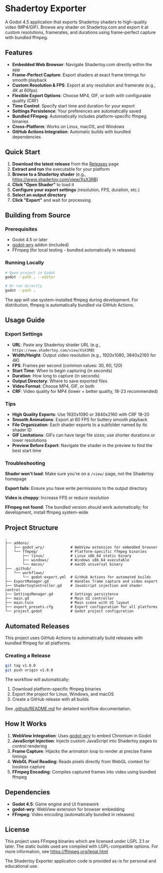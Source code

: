 # Shadertoy Exporter

A Godot 4.5 application that exports Shadertoy shaders to high-quality video (MP4/GIF). Browse any shader on Shadertoy.com and export it at custom resolutions, framerates, and durations using frame-perfect capture with bundled ffmpeg.

## Features

- **Embedded Web Browser**: Navigate Shadertoy.com directly within the app
- **Frame-Perfect Capture**: Export shaders at exact frame timings for smooth playback
- **Custom Resolution & FPS**: Export at any resolution and framerate (e.g., 4K at 60fps)
- **Flexible Export Options**: Choose MP4, GIF, or both with configurable quality (CRF)
- **Time Control**: Specify start time and duration for your export
- **Settings Persistence**: Your preferences are automatically saved
- **Bundled FFmpeg**: Automatically includes platform-specific ffmpeg binaries
- **Cross-Platform**: Works on Linux, macOS, and Windows
- **GitHub Actions Integration**: Automatic builds with bundled dependencies

## Quick Start

1. **Download the latest release** from the [Releases](https://github.com/YOUR_USERNAME/shadertoy-exporter/releases) page
2. **Extract and run** the executable for your platform
3. **Browse to a Shadertoy shader** (e.g., https://www.shadertoy.com/view/XsX3RB)
4. **Click "Open Shader"** to load it
5. **Configure your export settings** (resolution, FPS, duration, etc.)
6. **Select an output directory**
7. **Click "Export"** and wait for processing

## Building from Source

### Prerequisites

- Godot 4.5 or later
- [godot-wry](https://github.com/doceazedo/godot-wry) addon (included)
- FFmpeg (for local testing - bundled automatically in releases)

### Running Locally

```bash
# Open project in Godot
godot --path . --editor

# Or run directly
godot --path .
```

The app will use system-installed ffmpeg during development. For distribution, ffmpeg is automatically bundled via GitHub Actions.

## Usage Guide

### Export Settings

- **URL**: Paste any Shadertoy shader URL (e.g., `https://www.shadertoy.com/view/XsX3RB`)
- **Width/Height**: Output video resolution (e.g., 1920x1080, 3840x2160 for 4K)
- **FPS**: Frames per second (common values: 30, 60, 120)
- **Start Time**: When to begin capturing (in seconds)
- **Duration**: How long to capture (in seconds)
- **Output Directory**: Where to save exported files
- **Video Format**: Choose MP4, GIF, or both
- **CRF**: Video quality for MP4 (lower = better quality, 18-23 recommended)

### Tips

- **High Quality Exports**: Use 1920x1080 or 3840x2160 with CRF 18-20
- **Smooth Animations**: Export at 60 FPS for buttery smooth playback
- **File Organization**: Each shader exports to a subfolder named by its shader ID
- **GIF Limitations**: GIFs can have large file sizes; use shorter durations or lower resolutions
- **Preview Before Export**: Navigate the shader in the preview to find the best start time

### Troubleshooting

**Shader won't load**: Make sure you're on a `/view/` page, not the Shadertoy homepage

**Export fails**: Ensure you have write permissions to the output directory

**Video is choppy**: Increase FPS or reduce resolution

**FFmpeg not found**: The bundled version should work automatically; for development, install ffmpeg system-wide

## Project Structure

```
.
├── addons/
│   ├── godot_wry/            # WebView extension for embedded browser
│   └── ffmpeg/               # Platform-specific ffmpeg binaries
│       ├── linux/            # Linux x86_64 static binary
│       ├── windows/          # Windows x86_64 executable
│       └── macos/            # macOS universal binary
├── .github/
│   └── workflows/
│       └── godot-export.yml  # GitHub Actions for automated builds
├── ExportManager.gd          # Handles frame capture and video export
├── ShadertoyController.gd    # JavaScript injection and shader control
├── SettingsManager.gd        # Settings persistence
├── main.gd                   # Main UI controller
├── main.tscn                 # Main scene with UI layout
├── export_presets.cfg        # Export configuration for all platforms
└── project.godot             # Godot project configuration
```

## Automated Releases

This project uses GitHub Actions to automatically build releases with bundled ffmpeg for all platforms.

### Creating a Release

```bash
git tag v1.0.0
git push origin v1.0.0
```

The workflow will automatically:
1. Download platform-specific ffmpeg binaries
2. Export the project for Linux, Windows, and macOS
3. Create a GitHub release with all builds

See [.github/README.md](.github/README.md) for detailed workflow documentation.

## How It Works

1. **WebView Integration**: Uses [godot-wry](https://github.com/doceazedo/godot-wry) to embed Chromium in Godot
2. **JavaScript Injection**: Injects custom JavaScript into Shadertoy pages to control rendering
3. **Frame Capture**: Hijacks the animation loop to render at precise frame timings
4. **WebGL Pixel Reading**: Reads pixels directly from WebGL context for lossless capture
5. **FFmpeg Encoding**: Compiles captured frames into video using bundled ffmpeg

## Dependencies

- **Godot 4.5**: Game engine and UI framework
- **godot-wry**: WebView extension for browser embedding
- **FFmpeg**: Video encoding (automatically bundled in releases)

## License

This project uses FFmpeg binaries which are licensed under LGPL 2.1 or later. The static builds used are compiled with LGPL-compatible options. For more information, see https://ffmpeg.org/legal.html

The Shadertoy Exporter application code is provided as-is for personal and educational use.

